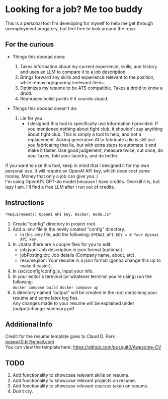 # Looking for a job? Me too buddy

This is a personal tool I'm developing for myself to help me get through unemployment purgatory, but feel free to look around the repo.

## For the curious

- Things this doodad does:
    1. Takes information about my current experience, skills, and history and uses an LLM to compare it to a job description.
    2. Brings forward any skills and experience relevant to the position, while removing/ignoring irrelevant items.
    3. Optimizes my resume to be ATS compatible. Takes a droid to know a droid.
    4. Rephrases bullet points if it sounds stupid.

- Things this doodad doesn't do:
    1. Lie for you.
        - I designed this tool to specifically use information I provided. If you mentioned nothing about fight club, it shouldn't say anything about fight club. This is simply a tool to help, and not a replacement. Asking generative AI to fabricate a lie is still just you fabricating that lie, but with extra steps to automate it and make it faster. Use good judgement, measure twice, cut once, do your taxes, fold your laundry, and do better.

If you want to use this tool, keep in mind that I designed it for my own personal use. 
It will require an OpenAI API key, which does cost some money. Money that only a job can give you :/  
I'm using OpenAI's GPT-4o model because I have credits. Overkill it is, but lazy I am. I'll find a free LLM after I run out of credits.

## **Instructions**

    *Requirements: OpenAI API key, Docker, Node.JS*

1. Create "config" directory in project root.
2. Add a .env file in the newly created "config" directory.
    - In this .env file, add the following:
        ```OPENAI_API_KEY = # Your Openai API key.```
3. In ./data/ there are a couple files for you to edit:
    - job.json: Job description in json format (optional)
    - jobPosting.txt: Job details (Company name, about, etc).
    - resume.json: Your resume in a json format (gonna change this up to make it easier).
4. In /src/config/config.js, input your info.
5. In your editor's terminal (or whatever terminal you're using) run the following:  
        ```
        docker compose build
        docker compose up
        ```
6. A directory named "output" will be created in the root containing your resume and some latex log fies.  
Any changes made to your resume will be explained under /output/change-summary.pdf

## Additional Info

Credit for the resume template goes to Claud D. Park <posquit0.bj@gmail.com>  
You can view the template here: <https://github.com/posquit0/Awesome-CV>

## TODO

1. Add functionality to showcase relevant skills on resume.
2. Add functionality to showcase relevant projects on resume.
3. Add functionality to showcase relevant courses taken on resume.
4. Don't cry.
